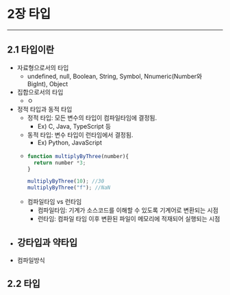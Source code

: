 # 2장 타입
---

## 2.1 타입이란
- 자료형으로서의 타입
  - undefined, null, Boolean, String, Symbol, Nnumeric(Number와 BigInt), Object
- 집합으로서의 타입
  - ㅇ
- 정적 타입과 동적 타입
  - 정적 타입: 모든 변수의 타입이 컴파일타임에 결정됨.
    - Ex) C, Java, TypeScript 등
  - 동적 타입: 변수 타입이 런타임에서 결정됨.
    - Ex) Python, JavaScript
  - ```jsx
    function multiplyByThree(number){
      return number *3;
    }
    
    multiplyByThree(10); //30
    multiplyByThree("f"); //NaN
    ```
  - 컴파일타임 vs 런타임
    - 컴파일타임: 기계가 소스코드를 이해할 수 있도록 기계어로 변환되는 시점
    - 런타임: 컴파일 타임 이후 변환된 파일이 메모리에 적재되어 실행되는 시점
- 강타입과 약타입
  - 
- 컴파일방식
  

## 2.2 타입
